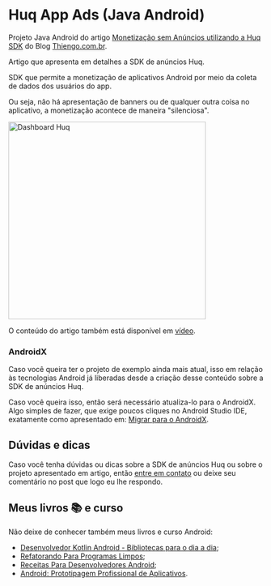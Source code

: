 # Huq App Ads (Java Android)

Projeto Java Android do artigo [Monetização sem Anúncios utilizando a Huq SDK](https://www.thiengo.com.br/monetizacao-sem-anuncios-utilizando-a-huq-sdk) do Blog [Thiengo.com.br](https://www.thiengo.com.br).

Artigo que apresenta em detalhes a SDK de anúncios Huq.

SDK que permite a monetização de aplicativos Android por meio da coleta de dados dos usuários do app.

Ou seja, não há apresentação de banners ou de qualquer outra coisa no aplicativo, a monetização acontece de maneira "silenciosa".

<img src="https://www.thiengo.com.br/img/post/normal/n2bcpgo9k52r1aajch1cfpmbn13c114c9877a71c5688f6646c5dcf1f3c.jpg" width="390" alt="Dashboard Huq">

O conteúdo do artigo também está disponível em [vídeo](https://www.thiengo.com.br/monetizacao-sem-anuncios-utilizando-a-huq-sdk#video).

### AndroidX

Caso você queira ter o projeto de exemplo ainda mais atual, isso em relação às tecnologias Android já liberadas desde a criação desse conteúdo sobre a SDK de anúncios Huq.

Caso você queira isso, então será necessário atualiza-lo para o AndroidX. Algo simples de fazer, que exige poucos cliques no Android Studio IDE, exatamente como apresentado em: [Migrar para o AndroidX](https://developer.android.com/jetpack/androidx/migrate?hl=pt-br).

## Dúvidas e dicas

Caso você tenha dúvidas ou dicas sobre a SDK de anúncios Huq ou sobre o projeto apresentado em artigo, então [entre em contato](https://www.thiengo.com.br/contato) ou deixe seu comentário no post que logo eu lhe respondo.

## Meus livros 📚 e curso

Não deixe de conhecer também meus livros e curso Android:

- [Desenvolvedor Kotlin Android - Bibliotecas para o dia a dia](https://www.thiengo.com.br/livro-desenvolvedor-kotlin-android);
- [Refatorando Para Programas Limpos](https://www.thiengo.com.br/livro-refatorando-para-programas-limpos);
- [Receitas Para Desenvolvedores Android](https://www.thiengo.com.br/livro-receitas-para-desenvolvedores-android);
- [Android: Prototipagem Profissional de Aplicativos](https://www.udemy.com/course/android-prototipagem-profissional-de-aplicativos/?locale=pt_BR&persist_locale=).
